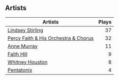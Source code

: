 ## Artists
Artists | Plays 
----- | -----: 
[Lindsey Stirling](/artists/lindsey-stirling-780013) | 37
[Percy Faith & His Orchestra & Chorus](/artists/percy-faith-his-orchestra-chorus-30066836) | 32
[Anne Murray](/artists/anne-murray-28649) | 11
[Faith Hill](/artists/faith-hill-58019) | 9
[Whitney Houston](/artists/whitney-houston-87166) | 8
[Pentatonix](/artists/pentatonix-655231) | 4

